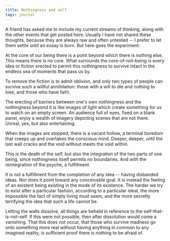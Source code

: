 ```yaml
---
title: Nothingness and self
tags: journal
---
```


A friend has asked me to include my current streams of thinking, along
with the other events that get posted here.  Usually I have not shared
these thoughts, because they are always raw and often untested -- I
prefer to let them settle until an essay is born.  But here goes the
experiment:

At the core of our being there is a point beyond which there is nothing
else.  This means there is no core.  What surrounds the
core-of-not-being is every idea or fiction erected to permit this
nothingness to survive intact in the endless sea of moments that pass us
by.

To remove the fiction is to admit oblivion, and only two types of people
can survive such a willful annihilation: those with a will to die and
nothing to lose, and those who have faith.

The erecting of barriers between one's own nothingness and the
nothingness beyond it is like images of light which create something for
us to watch on an empty screen.  An audience full of eyes, fixed on a
blank panel, enjoy a wealth of imagery depicting scenes that are not
there.  Unreal, yes, but also entertaining.

When the images are stopped, there is a vacant hollow, a terminal
boredom that creeps up and overtakes the conscious mind.  Deeper,
deeper, until the last wall cracks and the void without meets the void
within.

This is the death of the self, but also the integration of the two parts
of one being, since nothingness itself permits no boundaries.  And with
the reintegration of the psyche, a fulfillment.

It is not a fulfillment from the completion of any idea -- having
disbanded ideas.  Nor does it point toward any conceivable goal.  It is
instead the feeling of an existent being existing in the mode of its
existence.  The harder we try to exist after a particular fashion,
according to a particular ideal, the more impossible the fact of simply
living must seem, and the more secretly terrifying the idea that such a
life cannot be.

Letting the walls dissolve, all things are beheld in reference to the
self-that-is-not-self.  If this were not possible, then after
dissolution would come a vanishing.  That this does not occur, that
those who survive madness go onto something more real without having
anything in common to any imagined reality, is sufficient proof there is
nothing to be afraid of.


